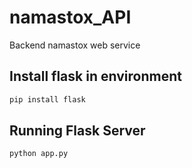 # namastox_API
Backend namastox web service 

## Install flask in environment
```sh
pip install flask
```
## Running Flask Server
```sh
python app.py
```
